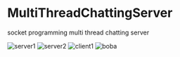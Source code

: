# MultiThreadChattingServer
socket programming multi thread chatting server

![server1](https://github.com/tingmon2/MultiThreadChattingServer/assets/128055745/51af3ea9-6ad7-4277-aa05-33fe983ded58)
![server2](https://github.com/tingmon2/MultiThreadChattingServer/assets/128055745/7b06fbe5-afd6-4ab3-9cd8-a02a67557f66)
![client1](https://github.com/tingmon2/MultiThreadChattingServer/assets/128055745/941c21b7-01fd-489c-8d44-8a428b1e7651)
![boba](https://github.com/tingmon2/MultiThreadChattingServer/assets/128055745/80c31cfd-58da-4734-a95c-a77cbd3310dd)

